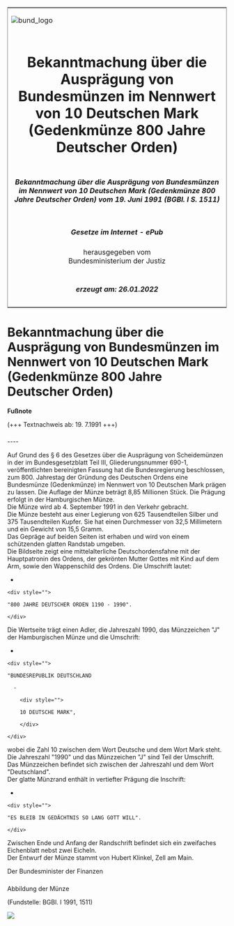 <span id="DECKBLATT.html"></span>

<table border="0" frame="border" width="100%">

<tr valign="top">

<td align="left">

![bund\_logo](BfJ_2021_Web_de_de.gif)

</td>

<td align="right">

 

</td>

</tr>

<tr align="center" valign="middle">

<td colspan="2">

# Bekanntmachung über die Ausprägung von Bundesmünzen im Nennwert von 10 Deutschen Mark (Gedenkmünze 800 Jahre Deutscher Orden)

</td>

</tr>

<tr align="center" valign="middle">

<td colspan="2">

##### Bekanntmachung über die Ausprägung von Bundesmünzen im Nennwert von 10 Deutschen Mark (Gedenkmünze 800 Jahre Deutscher Orden) vom 19. Juni 1991 (BGBl. I S. 1511)

</td>

</tr>

<tr align="center" valign="middle">

<td colspan="2">

  
  

##### Gesetze im Internet - ePub  
  
herausgegeben vom  
Bundesministerium der Justiz

</td>

</tr>

<tr align="center" valign="bottom">

<td colspan="2">

  
  

##### erzeugt am: 26.01.2022

</td>

</tr>

</table>

<span id="BJNR015110991.html"></span>

# Bekanntmachung über die Ausprägung von Bundesmünzen im Nennwert von 10 Deutschen Mark (Gedenkmünze 800 Jahre Deutscher Orden)

<div>

  
**Fußnote**

<div class="jnhtml">

<div>

<div class="jurAbsatz">

(+++ Textnachweis ab: 19. 7.1991 +++)

</div>

</div>

</div>

</div>

<span id="BJNR015110991BJNE000100308.html"></span>

###   
\----

<div>

<div class="jnhtml">

<div>

<div class="jurAbsatz">

Auf Grund des § 6 des Gesetzes über die Ausprägung von Scheidemünzen in
der im Bundesgesetzblatt Teil III, Gliederungsnummer 690-1,
veröffentlichten bereinigten Fassung hat die Bundesregierung
beschlossen, zum 800. Jahrestag der Gründung des Deutschen Ordens eine
Bundesmünze (Gedenkmünze) im Nennwert von 10 Deutschen Mark prägen zu
lassen. Die Auflage der Münze beträgt 8,85 Millionen Stück. Die Prägung
erfolgt in der Hamburgischen Münze.  
Die Münze wird ab 4. September 1991 in den Verkehr gebracht.  
Die Münze besteht aus einer Legierung von 625 Tausendteilen Silber und
375 Tausendteilen Kupfer. Sie hat einen Durchmesser von 32,5 Millimetern
und ein Gewicht von 15,5 Gramm.  
Das Gepräge auf beiden Seiten ist erhaben und wird von einem schützenden
glatten Randstab umgeben.  
Die Bildseite zeigt eine mittelalterliche Deutschordensfahne mit der
Hauptpatronin des Ordens, der gekrönten Mutter Gottes mit Kind auf dem
Arm, sowie den Wappenschild des Ordens. Die Umschrift lautet:

  - 
    
    <div style="">
    
    "800 JAHRE DEUTSCHER ORDEN 1190 - 1990".
    
    </div>

Die Wertseite trägt einen Adler, die Jahreszahl 1990, das Münzzeichen
"J" der Hamburgischen Münze und die Umschrift:

  - 
    
    <div style="">
    
    "BUNDESREPUBLIK DEUTSCHLAND
    
      - 
        
        <div style="">
        
        10 DEUTSCHE MARK",
        
        </div>
    
    </div>

wobei die Zahl 10 zwischen dem Wort Deutsche und dem Wort Mark steht.  
Die Jahreszahl "1990" und das Münzzeichen "J" sind Teil der Umschrift.
Das Münzzeichen befindet sich zwischen der Jahreszahl und dem Wort
"Deutschland".  
Der glatte Münzrand enthält in vertiefter Prägung die Inschrift:

  - 
    
    <div style="">
    
    "ES BLEIB IN GEDÄCHTNIS SO LANG GOTT WILL".
    
    </div>

Zwischen Ende und Anfang der Randschrift befindet sich ein zweifaches
Eichenblatt nebst zwei Eicheln.  
Der Entwurf der Münze stammt von Hubert Klinkel, Zell am Main.  
  
<span class="SP">Der Bundesminister der Finanzen</span>

</div>

</div>

</div>

</div>

<span id="BJNR015110991BJNE000200308.html"></span>

###   
Abbildung der Münze

<div>

<div class="jnhtml">

<div>

<div class="jurAbsatz">

<div class="kommentar_Fundstelle">

  
(Fundstelle: BGBl. I 1991, 1511)

</div>

  
  
![](bgbl1_1991_j1511_0010.jpeg)  
  

</div>

</div>

</div>

</div>

